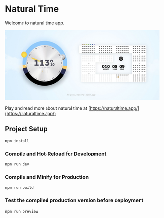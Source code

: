 # Natural Time

Welcome to natural time app.

![Natural time app](.github/natural-time-app.jpg)

Play and read more about natural time at [https://naturaltime.app/](https://naturaltime.app/)

## Project Setup

```sh
npm install
```

### Compile and Hot-Reload for Development

```sh
npm run dev
```

### Compile and Minify for Production

```sh
npm run build
```

### Test the compiled production version before deployment

```sh
npm run preview
```

